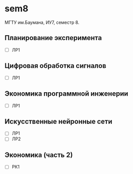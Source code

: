 # sem8

МГТУ им.Баумана, ИУ7, семестр 8. 

## Планирование эксперимента 
  - [ ] ЛР1

## Цифровая обработка сигналов
  - [ ] ЛР1
  
## Экономика программной инженерии
  - [ ] ЛР1
  
## Искусственные нейронные сети
  - [ ] ЛР1
  - [ ] ЛР2
  
## Экономика (часть 2)
  - [ ] РК1
